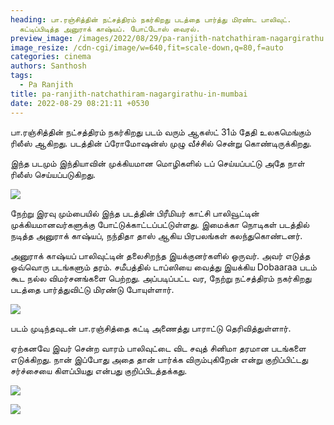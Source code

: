 ```yaml
---
heading: பா.ரஞ்சித்தின் நட்சத்திரம் நகர்கிறது படத்தை பார்த்து மிரண்ட பாலிவுட்.
  கட்டிப்பிடித்த அனுராக் காஷ்யப். போட்டோஸ் வைரல்.
preview_image: /images/2022/08/29/pa-ranjith-natchathiram-nagargirathu.jpg
image_resize: /cdn-cgi/image/w=640,fit=scale-down,q=80,f=auto
categories: cinema
authors: Santhosh
tags:
  - Pa Ranjith
title: pa-ranjith-natchathiram-nagargirathu-in-mumbai
date: 2022-08-29 08:21:11 +0530
---
```

பா.ரஞ்சித்தின் நட்சத்திரம் நகர்கிறது படம் வரும் ஆகஸ்ட் 31ம் தேதி உலகமெங்கும் ரிலீஸ் ஆகிறது. படத்தின் ப்ரோமோஷன்ஸ் முழு வீச்சில் சென்று கொண்டிருக்கிறது.

இந்த படமும் இந்தியாவின் முக்கியமான மொழிகளில் டப் செய்யப்பட்டு அதே நாள் ரிலீஸ் செய்யப்படுகிறது.

![](/images/2022/08/29/pa-ranjith-nn-movie.jpg)

நேற்று இரவு மும்பையில் இந்த படத்தின் பிரீமியர் காட்சி பாலிவூட்டின் முக்கியமானவர்களுக்கு போட்டுக்காட்டப்பட்டுள்ளது. இமைக்கா நொடிகள் படத்தில் நடித்த அனுராக் காஷ்யப், நந்திதா தாஸ் ஆகிய பிரபலங்கள் கலந்துகொண்டனர்.

அனுராக் காஷ்யப் பாலிவுட்டின் தலைசிறந்த இயக்குனர்களில் ஒருவர். அவர் எடுத்த ஒவ்வொரு படங்களும் தரம். சமீபத்தில் டாப்ஸியை வைத்து இயக்கிய Dobaaraa படம் கூட நல்ல விமர்சனங்களை பெற்றது. அப்படிப்பட்ட வர, நேற்று நட்சத்திரம் நகர்கிறது படத்தை பார்த்துவிட்டு மிரண்டு போயுள்ளார்.

![](/images/2022/08/29/pa-ranjith-nn-movie-1.jpg)

படம் முடிந்தவுடன் பா.ரஞ்சித்தை கட்டி அணைத்து பாராட்டு தெரிவித்துள்ளார்.

ஏற்கனவே இவர் சென்ற வாரம் பாலிவுட்டை விட சவுத் சினிமா தரமான படங்களை எடுக்கிறது. நான் இப்போது அதை தான் பார்க்க விரும்புகிறேன் என்று குறிப்பிட்டது சர்ச்சையை கிளப்பியது என்பது குறிப்பிடத்தக்கது.

![](/images/2022/08/29/pa-ranjith-nn-movie-2.jpg)

![](/images/2022/08/29/pa-ranjith-nn-movie-3.jpg)